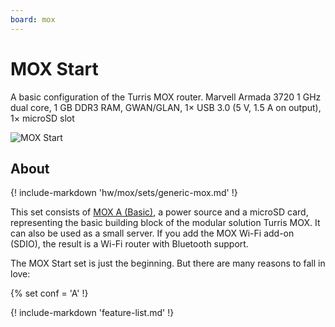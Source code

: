 ```yaml
---
board: mox
---
```

# MOX Start

A basic configuration of the Turris MOX router. Marvell Armada 3720 1 GHz dual
core, 1 GB DDR3 RAM, GWAN/GLAN, 1× USB 3.0 (5 V, 1.5 A on output), 1× microSD
slot

![MOX Start](start.jpg)

## About

{! include-markdown 'hw/mox/sets/generic-mox.md' !}

This set consists of [MOX A (Basic)](../modules/a.md), a power source and a
microSD card, representing the basic building block of the modular solution
Turris MOX. It can also be used as a small server. If you add the MOX Wi-Fi
add-on (SDIO), the result is a Wi-Fi router with Bluetooth support.

The MOX Start set is just the beginning. But there are many reasons to fall in
love:

{% set conf = 'A' !}

{! include-markdown 'feature-list.md' !}


